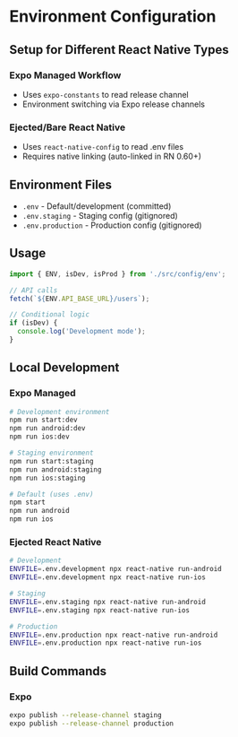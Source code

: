 # Environment Configuration

## Setup for Different React Native Types

### Expo Managed Workflow
- Uses `expo-constants` to read release channel
- Environment switching via Expo release channels

### Ejected/Bare React Native
- Uses `react-native-config` to read .env files
- Requires native linking (auto-linked in RN 0.60+)

## Environment Files

- `.env` - Default/development (committed)
- `.env.staging` - Staging config (gitignored)
- `.env.production` - Production config (gitignored)

## Usage

```typescript
import { ENV, isDev, isProd } from './src/config/env';

// API calls
fetch(`${ENV.API_BASE_URL}/users`);

// Conditional logic
if (isDev) {
  console.log('Development mode');
}
```

## Local Development

### Expo Managed
```bash
# Development environment
npm run start:dev
npm run android:dev
npm run ios:dev

# Staging environment
npm run start:staging
npm run android:staging
npm run ios:staging

# Default (uses .env)
npm start
npm run android
npm run ios
```

### Ejected React Native
```bash
# Development
ENVFILE=.env.development npx react-native run-android
ENVFILE=.env.development npx react-native run-ios

# Staging
ENVFILE=.env.staging npx react-native run-android
ENVFILE=.env.staging npx react-native run-ios

# Production
ENVFILE=.env.production npx react-native run-android
ENVFILE=.env.production npx react-native run-ios
```

## Build Commands

### Expo
```bash
expo publish --release-channel staging
expo publish --release-channel production
```